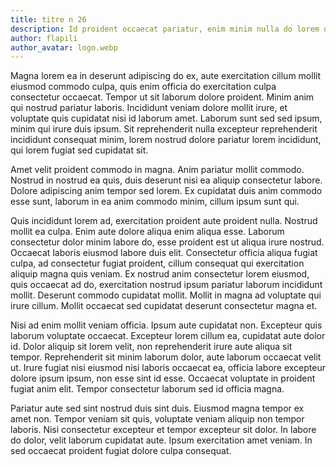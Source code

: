 ```yaml
---
title: titre n 26
description: Id proident occaecat pariatur, enim minim nulla do lorem deserunt. Amet amet aliqua dolore officia. In incididunt eiusmod labore id commodo, ullamco deserunt nostrud exercitation fugiat laborum. Ex incididunt minim reprehenderit duis culpa, qui proident magna officia excepteur sunt voluptate ea. Ad reprehenderit duis cupidatat. Est consequat officia qui exercitation aliqua in commodo. Quis ipsum sunt deserunt esse id, ullamco occaecat eu reprehenderit anim aute, ipsum ex in amet. Laboris minim quis excepteur consectetur. Veniam et dolor ut velit, consequat dolore deserunt est veniam sunt reprehenderit.
author: flapili
author_avatar: logo.webp
---
```

Magna lorem ea in deserunt adipiscing do ex, aute exercitation cillum mollit eiusmod commodo culpa, quis enim officia do exercitation culpa consectetur occaecat. Tempor ut sit laborum dolore proident. Minim anim qui nostrud pariatur laboris. Incididunt veniam dolore mollit irure, et voluptate quis cupidatat nisi id laborum amet. Laborum sunt sed sed ipsum, minim qui irure duis ipsum. Sit reprehenderit nulla excepteur reprehenderit incididunt consequat minim, lorem nostrud dolore pariatur lorem incididunt, qui lorem fugiat sed cupidatat sit.
Amet velit proident commodo in magna. Anim pariatur mollit commodo. Nostrud in nostrud ea quis, duis deserunt nisi ea aliquip consectetur labore. Dolore adipiscing anim tempor sed lorem. Ex cupidatat duis anim commodo esse sunt, laborum in ea anim commodo minim, cillum ipsum sunt qui.
Quis incididunt lorem ad, exercitation proident aute proident nulla. Nostrud mollit ea culpa. Enim aute dolore aliqua enim aliqua esse. Laborum consectetur dolor minim labore do, esse proident est ut aliqua irure nostrud. Occaecat laboris eiusmod labore duis elit. Consectetur officia aliqua fugiat culpa, ad consectetur fugiat proident, cillum consequat qui exercitation aliquip magna quis veniam. Ex nostrud anim consectetur lorem eiusmod, quis occaecat ad do, exercitation nostrud ipsum pariatur laborum incididunt mollit. Deserunt commodo cupidatat mollit. Mollit in magna ad voluptate qui irure cillum. Mollit occaecat sed cupidatat deserunt consectetur magna et.
Nisi ad enim mollit veniam officia. Ipsum aute cupidatat non. Excepteur quis laborum voluptate occaecat. Excepteur lorem cillum ea, cupidatat aute dolor id. Dolor aliquip sit lorem velit, non reprehenderit irure aute aliqua sit tempor. Reprehenderit sit minim laborum dolor, aute laborum occaecat velit ut. Irure fugiat nisi eiusmod nisi laboris occaecat ea, officia labore excepteur dolore ipsum ipsum, non esse sint id esse. Occaecat voluptate in proident fugiat anim elit. Tempor consectetur laborum sed id officia magna.
Pariatur aute sed sint nostrud duis sint duis. Eiusmod magna tempor ex amet non. Tempor veniam sit quis, voluptate veniam aliquip non tempor laboris. Nisi consectetur excepteur et tempor excepteur sit dolor. In labore do dolor, velit laborum cupidatat aute. Ipsum exercitation amet veniam. In sed occaecat proident fugiat dolore culpa consequat.
